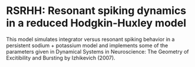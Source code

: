 # RSRHH: Resonant spiking dynamics in a reduced Hodgkin-Huxley model

This model simulates integrator versus resonant spiking behavior in a persistent sodium + potassium model and implements some of the parameters given in Dynamical Systems in Neuroscience: The Geometry of Excitibility and Bursting by Izhikevich (2007).
